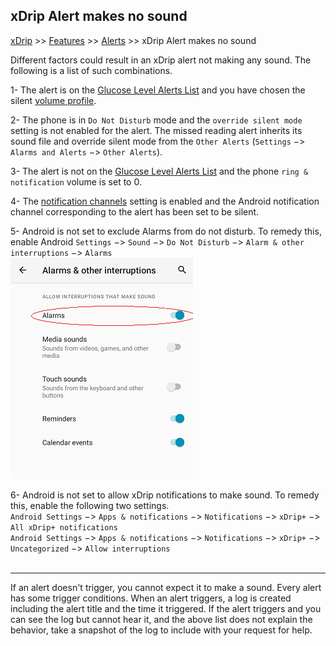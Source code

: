 ## xDrip Alert makes no sound
[xDrip](../README.md) >> [Features](./Features_page.md) >> [Alerts](./Alerts_page.md) >> xDrip Alert makes no sound  
  
Different factors could result in an xDrip alert not making any sound.  The following is a list of such combinations.  
  
1- The alert is on the [Glucose Level Alerts List](./Glucose-level-alerts.md) and you have chosen the silent [volume profile](./Volume-profiles.md).  
  
2- The phone is in `Do Not Disturb` mode and the `override silent mode` setting is not enabled for the alert.  The missed reading alert inherits its sound file and override silent mode from the `Other Alerts` (`Settings` &#8722;> `Alarms and Alerts` &#8722;> `Other Alerts`).  
  
3- The alert is not on the [Glucose Level Alerts List](./Glucose-level-alerts.md) and the phone `ring & notification` volume is set to 0.  
  
4- The [notification channels](./Notification-channels.md) setting is enabled and the Android notification channel corresponding to the alert has been set to be silent.  
  
5- Android is not set to exclude Alarms from do not disturb.  To remedy this, enable Android `Settings` &#8722;> `Sound` &#8722;> `Do Not Disturb` &#8722;> `Alarm & other interruptions` &#8722;> `Alarms`  
![](./Alerts/images/ExcludeAlarms.png)  
  
6- Android is not set to allow xDrip notifications to make sound.  To remedy this, enable the following two settings.  
`Android Settings` &#8722;> `Apps & notifications` &#8722;> `Notifications` &#8722;> `xDrip+` &#8722;> `All xDrip+ notifications`  
`Android Settings` &#8722;> `Apps & notifications` &#8722;> `Notifications` &#8722;> `xDrip+` &#8722;> `Uncategorized` &#8722;> `Allow interruptions`  
<br/>  
  
---  
  
If an alert doesn't trigger, you cannot expect it to make a sound.  Every alert has some trigger conditions. When an alert triggers, a log is created including the alert title and the time it triggered.  If the alert triggers and you can see the log but cannot hear it, and the above list does not explain the behavior, take a snapshot of the log to include with your request for help.   
  
